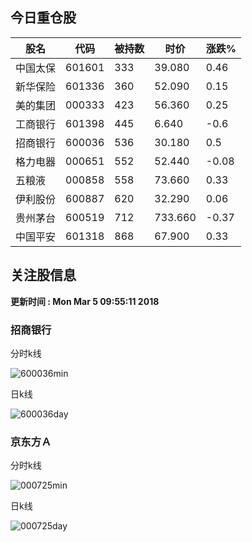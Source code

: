 
## 今日重仓股 

|股名|代码|被持数|时价|涨跌%|
|---|---|---|---|---|
|中国太保|601601|333|39.080|0.46|
|新华保险|601336|360|52.090|0.15|
|美的集团|000333|423|56.360|0.25|
|工商银行|601398|445|6.640|-0.6|
|招商银行|600036|536|30.180|0.5|
|格力电器|000651|552|52.440|-0.08|
|五粮液|000858|558|73.660|0.33|
|伊利股份|600887|620|32.290|0.06|
|贵州茅台|600519|712|733.660|-0.37|
|中国平安|601318|868|67.900|0.33|

## 关注股信息
**更新时间 : Mon Mar  5 09:55:11 2018**
### 招商银行 
分时k线

![600036min](http://image.sinajs.cn/newchart/min/n/sh600036.gif)

日k线

![600036day](http://image.sinajs.cn/newchart/daily/n/sh600036.gif)

### 京东方Ａ 
分时k线

![000725min](http://image.sinajs.cn/newchart/min/n/sz000725.gif)

日k线

![000725day](http://image.sinajs.cn/newchart/daily/n/sz000725.gif)
